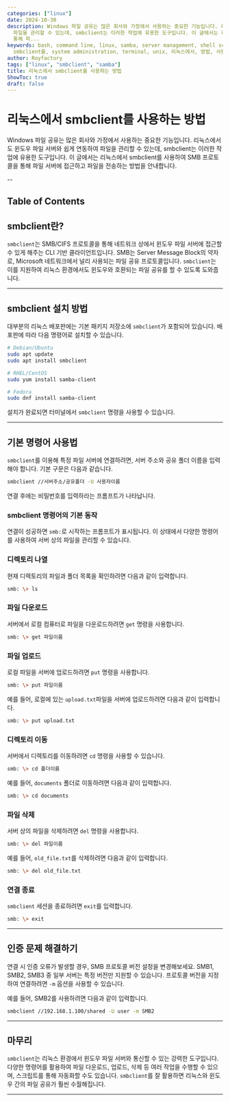 ```yaml
---
categories: ["linux"]
date: 2024-10-30
description: Windows 파일 공유는 많은 회사와 가정에서 사용하는 중요한 기능입니다. 리눅스에서도 윈도우 파일 서버와 쉽게 연동하여
  파일을 관리할 수 있는데, smbclient는 이러한 작업에 유용한 도구입니다. 이 글에서는 리눅스에서 smbclient를 사용하여 SMB 프로토콜을
  통해 파...
keywords: bash, command line, linux, samba, server management, shell scripting, smbclient,
  smbclient를, system administration, terminal, unix, 리눅스에서, 방법, 사용하는
author: Royfactory
tags: ["linux", "smbclient", "samba"]
title: 리눅스에서 smbclient를 사용하는 방법
ShowToc: true
draft: false
---
```


# 리눅스에서 smbclient를 사용하는 방법

Windows 파일 공유는 많은 회사와 가정에서 사용하는 중요한 기능입니다. 리눅스에서도 윈도우 파일 서버와 쉽게 연동하여 파일을 관리할 수 있는데, smbclient는 이러한 작업에 유용한 도구입니다. 이 글에서는 리눅스에서 smbclient를 사용하여 SMB 프로토콜을 통해 파일 서버에 접근하고 파일을 전송하는 방법을 안내합니다.

--
## Table of Contents

## smbclient란?

`smbclient`는 SMB/CIFS 프로토콜을 통해 네트워크 상에서 윈도우 파일 서버에 접근할 수 있게 해주는 CLI 기반 클라이언트입니다. SMB는 Server Message Block의 약자로, Microsoft 네트워크에서 널리 사용되는 파일 공유 프로토콜입니다. `smbclient`는 이를 지원하여 리눅스 환경에서도 윈도우와 호환되는 파일 공유를 할 수 있도록 도와줍니다.

---

## smbclient 설치 방법

대부분의 리눅스 배포판에는 기본 패키지 저장소에 `smbclient`가 포함되어 있습니다. 배포판에 따라 다음 명령어로 설치할 수 있습니다.

```bash
# Debian/Ubuntu
sudo apt update
sudo apt install smbclient

# RHEL/CentOS
sudo yum install samba-client

# Fedora
sudo dnf install samba-client
```

설치가 완료되면 터미널에서 `smbclient` 명령을 사용할 수 있습니다.

---

## 기본 명령어 사용법

`smbclient`를 이용해 특정 파일 서버에 연결하려면, 서버 주소와 공유 폴더 이름을 입력해야 합니다. 기본 구문은 다음과 같습니다.

```bash
smbclient //서버주소/공유폴더 -U 사용자이름
```

연결 후에는 비밀번호를 입력하라는 프롬프트가 나타납니다.

### smbclient 명령어의 기본 동작

연결이 성공하면 `smb:`로 시작하는 프롬프트가 표시됩니다. 이 상태에서 다양한 명령어를 사용하여 서버 상의 파일을 관리할 수 있습니다.

### 디렉토리 나열

현재 디렉토리의 파일과 폴더 목록을 확인하려면 다음과 같이 입력합니다.

```bash
smb: \> ls
```

### 파일 다운로드

서버에서 로컬 컴퓨터로 파일을 다운로드하려면 `get` 명령을 사용합니다.

```bash
smb: \> get 파일이름
```

### 파일 업로드

로컬 파일을 서버에 업로드하려면 `put` 명령을 사용합니다.

```bash
smb: \> put 파일이름
```

예를 들어, 로컬에 있는 `upload.txt`파일을 서버에 업로드하려면 다음과 같이 입력합니다.

```bash
smb: \> put upload.txt
```

### 디렉토리 이동

서버에서 디렉토리를 이동하려면 `cd` 명령을 사용할 수 있습니다.

```bash
smb: \> cd 폴더이름
```

예를 들어, `documents` 폴더로 이동하려면 다음과 같이 입력합니다.

```bash
smb: \> cd documents
```

### 파일 삭제

서버 상의 파일을 삭제하려면 `del` 명령을 사용합니다.

```bash
smb: \> del 파일이름
```

예를 들어, `old_file.txt`를 삭제하려면 다음과 같이 입력합니다.

```bash
smb: \> del old_file.txt
```

### 연결 종료

`smbclient` 세션을 종료하려면 `exit`를 입력합니다.

```bash
smb: \> exit
```

---

## 인증 문제 해결하기

연결 시 인증 오류가 발생할 경우, SMB 프로토콜 버전 설정을 변경해보세요. SMB1, SMB2, SMB3 중 일부 서버는 특정 버전만 지원할 수 있습니다. 프로토콜 버전을 지정하여 연결하려면 `-m` 옵션을 사용할 수 있습니다.

예를 들어, SMB2를 사용하려면 다음과 같이 입력합니다.

```bash
smbclient //192.168.1.100/shared -U user -m SMB2
```

---

## 마무리

`smbclient`는 리눅스 환경에서 윈도우 파일 서버와 통신할 수 있는 강력한 도구입니다. 다양한 명령어를 활용하여 파일 다운로드, 업로드, 삭제 등 여러 작업을 수행할 수 있으며, 스크립트를 통해 자동화할 수도 있습니다. `smbclient`를 잘 활용하면 리눅스와 윈도우 간의 파일 공유가 훨씬 수월해집니다.

---
